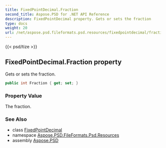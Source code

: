 ```yaml
---
title: FixedPointDecimal.Fraction
second_title: Aspose.PSD for .NET API Reference
description: FixedPointDecimal property. Gets or sets the fraction
type: docs
weight: 20
url: /net/aspose.psd.fileformats.psd.resources/fixedpointdecimal/fraction/
---
```

{{< psd/tize >}}
## FixedPointDecimal.Fraction property

Gets or sets the fraction.

```csharp
public int Fraction { get; set; }
```

### Property Value

The fraction.

### See Also

* class [FixedPointDecimal](../)
* namespace [Aspose.PSD.FileFormats.Psd.Resources](../../fixedpointdecimal/)
* assembly [Aspose.PSD](../../../)


